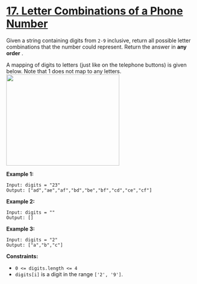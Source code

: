 # [17. Letter Combinations of a Phone Number](https://leetcode.com/problems/letter-combinations-of-a-phone-number/description/)

Given a string containing digits from `2-9` inclusive, return all possible letter combinations that the number could represent. Return the answer in **any order** .

A mapping of digits to letters (just like on the telephone buttons) is given below. Note that 1 does not map to any letters.
<img alt="" src="https://assets.leetcode.com/uploads/2022/03/15/1200px-telephone-keypad2svg.png" style="width: 300px; height: 243px;">

**Example 1:** 

```
Input: digits = "23"
Output: ["ad","ae","af","bd","be","bf","cd","ce","cf"]
```

**Example 2:** 

```
Input: digits = ""
Output: []
```

**Example 3:** 

```
Input: digits = "2"
Output: ["a","b","c"]
```

**Constraints:** 

- `0 <= digits.length <= 4`
- `digits[i]` is a digit in the range `['2', '9']`.